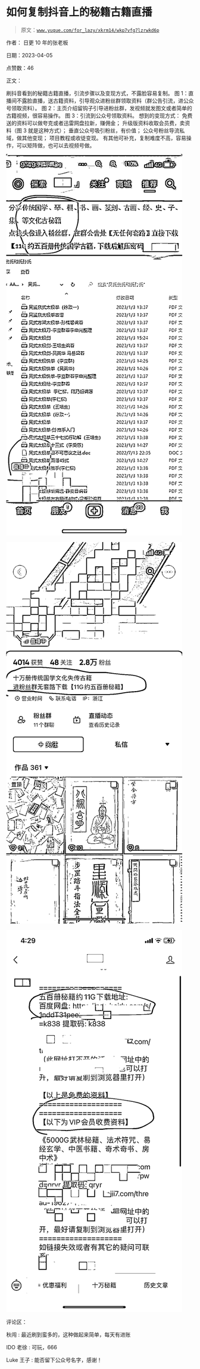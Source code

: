 # 如何复制抖音上的秘籍古籍直播

> 原文：[`www.yuque.com/for_lazy/xkrm14/wkp7vfg7lzrwkd6p`](https://www.yuque.com/for_lazy/xkrm14/wkp7vfg7lzrwkd6p)

作者： 日更 10 年的张老板

日期：2023-04-05

点赞数：46

正文：

刷抖音看到的秘籍古籍直播，引流步骤以及变现方式，不露脸容易复制。 图 1：直播间不露脸直播，送古籍资料，引导观众进粉丝群领取资料（群公告引流，进公众号领取资料）。 图 2：主页介绍留钩子引导进粉丝群，发视频就发图文或者简单的古籍视频，很容易操作。 图 3：引流到公众号领取资料。 想到的变现方式： 免费送的资料可以做夸克或者迅雷网盘拉新，赚佣金； 升级版资料收取会员费，卖资料（图 3 就是这种方式）； 垂直公众号吸引粉丝，有价值； 公众号粉丝导流私域，做其他变现； 项目教程或收徒变现。 有其他可补充，复制难度不高，容易操作，可以矩阵做，也可以去视频号做。

![](img/43829b7a6aa190c74b3638d16e645137.png)

![](img/811385abeb5dd34c2de4769ab460ac64.png)

![](img/a660b159003ed9734226110079f058a7.png)

评论区：

秋闯 : 最近刷到蛮多的，这种做起来简单，每天有进账

IDO 老徐 : 可玩，666

Luke 王子 : 能否留下公众号名字，感谢！



